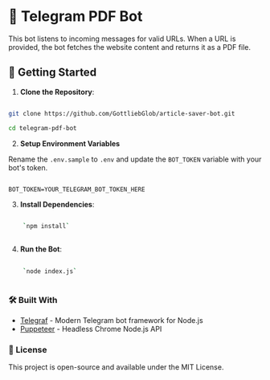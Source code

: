 
# 🤖 Telegram PDF Bot

  

This bot listens to incoming messages for valid URLs. When a URL is provided, the bot fetches the website content and returns it as a PDF file.

  

## 🚀 Getting Started

  

1.  **Clone the Repository**:

```bash

git clone https://github.com/GottliebGlob/article-saver-bot.git

cd telegram-pdf-bot

```

  

2.  **Setup Environment Variables**

  

Rename the `.env.sample` to `.env` and update the `BOT_TOKEN` variable with your bot's token.

  

```plaintext

BOT_TOKEN=YOUR_TELEGRAM_BOT_TOKEN_HERE

```

3. **Install Dependencies**:
```bash
    
    `npm install` 
    
```
    
4.  **Run the Bot**:
    
```bash
    
    `node index.js` 
    
   ```

### 🛠️ Built With

-   [Telegraf](https://telegraf.js.org/) - Modern Telegram bot framework for Node.js
-   [Puppeteer](https://pptr.dev/) - Headless Chrome Node.js API

### 📝 License

This project is open-source and available under the MIT License.
